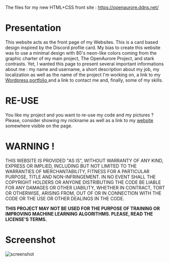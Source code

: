 The files for my new HTML+CSS front site : https://openaurore.ddns.net/

# Presentation
This website acts as the front page of my Websites. This is a card based design inspired by the Discord profile card. My bias to create this website was to use a minimal design with 80's neon-like colors coming from the graphic charter of my main project, The OpenAurore Project, and stark contrasts. Yet, I wanted this page to present several important informations about me : my name and username, a short description about my job, my localization as well as the name of the project I'm working on, a link to my <a href="https://projects-openaurore.ddns.net/"> Wordpress portfolio </a> and a link to contact me and, finally, some of my skills.

# RE-USE
You like my project and you want to re-use my code and my pictures ? Please, consider showing my nickname as well as a link to my <a href="https://openaurore.ddns.net/"> website </a> somewhere visible on the page.

# WARNING !
THIS WEBSITE IS PROVIDED "AS IS", WITHOUT WARRANTY OF ANY KIND, EXPRESS OR IMPLIED, INCLUDING BUT NOT LIMITED TO THE WARRANTIES OF MERCHANTABILITY, FITNESS FOR A PARTICULAR PURPOSE, TITLE AND NON-INFRINGEMENT. IN NO EVENT SHALL THE COPYRIGHT HOLDERS OR ANYONE DISTRIBUTING THE CODE BE LIABLE FOR ANY DAMAGES OR OTHER LIABILITY, WHETHER IN CONTRACT, TORT OR OTHERWISE, ARISING FROM, OUT OF OR IN CONNECTION WITH THE CODE OR THE USE OR OTHER DEALINGS IN THE CODE.

**THIS PROJECT MAY NOT BE USED FOR THE PURPOSE OF TRAINING OR IMPROVING MACHINE LEARNING ALGORITHMS. PLEASE, READ THE LICENSE'S TERMS.** 

# Screenshot
![screenshot](https://github.com/user-attachments/assets/a7eb869b-5be1-416d-9add-e35987671462)
